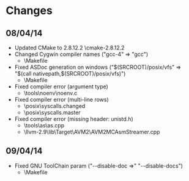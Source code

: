 Changes
=======

## 08/04/14 

* Updated CMake to 2.8.12.2
  \cmake-2.8.12.2
* Changed Cygwin compiler names ("gcc-4" => "gcc")
  * \Makefile
* Fixed ASDoc generation on windows ("$(SRCROOT)/posix/vfs" => "$(call nativepath,$(SRCROOT)/posix/vfs)")
  * \Makefile
* Fixed compiler error (argument type)
  * \tools\noenv\noenv.c
* Fixed compiler error (multi-line rows)
  * \posix\syscalls.changed
  * \posix\syscalls.master
* Fixed compiler error (missing header: unistd.h)
  * \tools\as\as.cpp
  * \llvm-2.9\lib\Target\AVM2\AVM2MCAsmStreamer.cpp
  
## 09/04/14

* Fixed GNU ToolChain param ("--disable-doc =>" "--disable-docs")
  * \Makefile